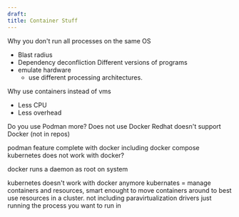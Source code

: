 ```yaml
---
draft: 
title: Container Stuff
---
```


Why you don't run all processes on the same OS
- Blast radius
- Dependency deconfliction
	Different versions of programs
- emulate hardware
	- use different processing architectures. 

Why use containers instead of vms
- Less CPU 
- Less overhead

Do you use Podman more? Does not use Docker
Redhat doesn't support Docker (not in repos)

podman feature complete with docker including docker compose
kubernetes does not work with docker?

docker runs a daemon as root on system

kubernetes doesn't work with docker anymore
kubernates = manage containers and resources, smart enought to move containers around to best use resources in a cluster. 
not including paravirtualization drivers
just running the process you want to run in 
